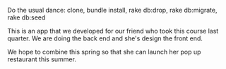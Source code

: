 Do the usual dance: clone, bundle install, rake db:drop, rake db:migrate, rake db:seed

This is an app that we developed for our friend who took this course last quarter.  We are doing the back end and she's design the front end.

We hope to combine this spring so that she can launch her pop up restaurant this summer.
